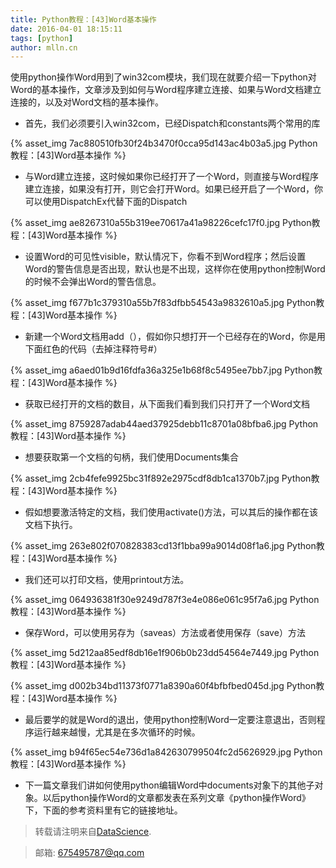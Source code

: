 ```yaml
---
title: Python教程：[43]Word基本操作
date: 2016-04-01 18:15:11
tags: [python]
author: mlln.cn
---
```

使用python操作Word用到了win32com模块，我们现在就要介绍一下python对Word的基本操作，文章涉及到如何与Word程序建立连接、如果与Word文档建立连接的，以及对Word文档的基本操作。

- 首先，我们必须要引入win32com，已经Dispatch和constants两个常用的库

{% asset_img 7ac880510fb30f24b3470f0cca95d143ac4b03a5.jpg Python教程：[43]Word基本操作 %}

- 与Word建立连接，这时候如果你已经打开了一个Word，则直接与Word程序建立连接，如果没有打开，则它会打开Word。如果已经开启了一个Word，你可以使用DispatchEx代替下面的Dispatch

{% asset_img ae8267310a55b319ee70617a41a98226cefc17f0.jpg Python教程：[43]Word基本操作 %}

- 设置Word的可见性visible，默认情况下，你看不到Word程序；然后设置Word的警告信息是否出现，默认也是不出现，这样你在使用python控制Word的时候不会弹出Word的警告信息。

{% asset_img f677b1c379310a55b7f83dfbb54543a9832610a5.jpg Python教程：[43]Word基本操作 %}

- 新建一个Word文档用add（），假如你只想打开一个已经存在的Word，你是用下面红色的代码（去掉注释符号#）

{% asset_img a6aed01b9d16fdfa36a325e1b68f8c5495ee7bb7.jpg Python教程：[43]Word基本操作 %}

- 获取已经打开的文档的数目，从下面我们看到我们只打开了一个Word文档

{% asset_img 8759287adab44aed37925debb11c8701a08bfba6.jpg Python教程：[43]Word基本操作 %}

- 想要获取第一个文档的句柄，我们使用Documents集合

{% asset_img 2cb4fefe9925bc31f892e2975cdf8db1ca1370b7.jpg Python教程：[43]Word基本操作 %}

- 假如想要激活特定的文档，我们使用activate()方法，可以其后的操作都在该文档下执行。

{% asset_img 263e802f070828383cd13f1bba99a9014d08f1a6.jpg Python教程：[43]Word基本操作 %}

- 我们还可以打印文档，使用printout方法。

{% asset_img 064936381f30e9249d787f3e4e086e061c95f7a6.jpg Python教程：[43]Word基本操作 %}

- 保存Word，可以使用另存为（saveas）方法或者使用保存（save）方法
  

{% asset_img 5d212aa85edf8db16e1f906b0b23dd54564e7449.jpg Python教程：[43]Word基本操作 %}

{% asset_img d002b34bd11373f0771a8390a60f4bfbfbed045d.jpg Python教程：[43]Word基本操作 %}

- 最后要学的就是Word的退出，使用python控制Word一定要注意退出，否则程序运行越来越慢，尤其是在多次循环的时候。

{% asset_img b94f65ec54e736d1a842630799504fc2d5626929.jpg Python教程：[43]Word基本操作 %}

- 下一篇文章我们讲如何使用python编辑Word中documents对象下的其他子对象。以后python操作Word的文章都发表在系列文章《python操作Word》下，下面的参考资料里有它的链接地址。

> 转载请注明来自[DataScience](http://mlln.cn).

> 邮箱: 675495787@qq.com 

